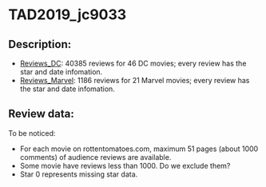 # TAD2019_jc9033

## Description:
- [Reviews_DC](https://jupyterhub.cusp.adrf.cloud/user/jc9033/notebooks/TAD/0414%20Reviews_DC.ipynb#): 40385 reviews for 46 DC movies; every review has the star and date infomation.
- [Reviews_Marvel](https://jupyterhub.cusp.adrf.cloud/user/jc9033/notebooks/TAD/0414%20Reviews_Marvel.ipynb): 1186 reviews for 21 Marvel movies; every review has the star and date infomation.

## Review data:
To be noticed:
- For each movie on rottentomatoes.com, maximum 51 pages (about 1000 comments) of audience reviews are available.
- Some movie have reviews less than 1000. Do we exclude them?
- Star 0 represents missing star data.

